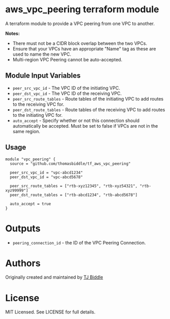 aws\_vpc_peering terraform module
===========

A terraform module to provide a VPC peering from one VPC to another.

**Notes:**
- There must not be a CIDR block overlap between the two VPCs.
- Ensure that your VPCs have an appropriate "Name" tag as these are used to name the new VPC.
- Multi-region VPC Peering cannot be auto-accepted.


Module Input Variables
----------------------

- `peer_src_vpc_id`           - The VPC ID of the initiating VPC.
- `peer_dst_vpc_id`           - The VPC ID of the receiving VPC.
- `peer_src_route_tables`     - Route tables of the initiating VPC to add routes to the receiving VPC for.
- `peer_dst_route_tables` - Route tables of the receiving VPC to add routes to the initiating VPC for.
- `auto_accept`               - Specify whether or not this connection should automatically be accepted. Must be set to false if VPCs are not in the same region.


Usage
-----

```hcl
module "vpc_peering" {
  source = "github.com/thomasbiddle/tf_aws_vpc_peering"

  peer_src_vpc_id = "vpc-abcd1234"
  peer_dst_vpc_id = "vpc-abcd5678"
  
  peer_src_route_tables = ["rtb-xyz12345", "rtb-xyz54321", "rtb-xyz99999"]
  peer_dst_route_tables = ["rtb-abcd1234", "rtb-abcd5678"]
  
  auto_accept = true
}
```

Outputs
=======

 - `peering_connection_id` - the ID of the VPC Peering Connection.

Authors
=======

Originally created and maintained by [TJ Biddle](https://github.com/thomasbiddle)


License
=======

MIT Licensed. See LICENSE for full details.
